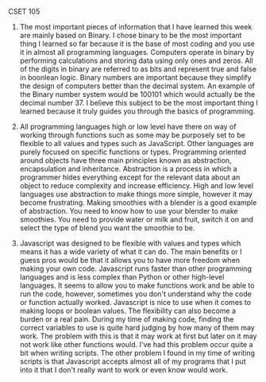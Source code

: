 CSET 105
1. The most important pieces of information that I have learned this week are mainly based on Binary. I chose binary to be the most important thing I learned so far because it is the base of most coding and you use it in almost all programming languages. Computers operate in binary by performing calculations and storing data using only ones and zeros. All of the digits in binary are referred to as bits and represent true and false in boonlean logic. Binary numbers are important because they simplify the design of computers better than the decimal system. An example of the Binary number system would be 100101 which would actually be the decimal number 37. I believe this subject to be the most important thing I learned because it truly guides you through the basics of programming.

2. All programming languages high or low level have there on way of working through functions such as some may be purposely set to be flexible to all values and types such as JavaScript. Other languages are purely focused on specific functions or types. Programming oriented around objects have three main principles known as abstraction, encapsulation and inheritance. Abstraction is a process in which a programmer hides everything except for the relevant data about an object to reduce complexity and increase efficiency. High and low level languages use abstraction to make things more simple, however it may become frustrating. Making smoothies with a blender is a good example of abstraction. You need to know how to use your blender to make smoothies. You need to provide water or milk and fruit, switch it on and select the type of blend you want the smoothie to be. 

3. Javascript was designed to be flexible with values and types which means it has a wide variety of what it can do. The main benefits or I guess pros would be that it allows you to have more freedom when making your own code. Javascript runs faster than other programming languages and is less complex than Python or other high-level languages. It seems to allow you to make functions work and be able to run the code, however, sometimes you don't understand why the code or function actually worked. Javascript is nice to use when it comes to making loops or boolean values. The flexibility can also become a burden or a real pain. During my time of making code, finding the correct variables to use is quite hard judging by how many of them may work. The problem with this is that it may work at first but later on it may not work like other functions would. I've had this problem occur quite a bit when writing scripts. The other problem I found in my time of writing scripts is that Javascript accepts almost all of my programs that I put into it that I don't really want to work or even know would work.

